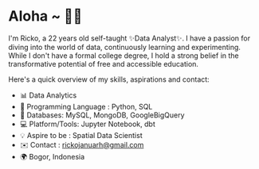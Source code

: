 # Aloha ~ 🍍👋

I'm Ricko, a 22 years old self-taught ✨Data Analyst✨. I have a passion for diving into the world of data, continuously learning and experimenting. While I don't have a formal college degree, I hold a strong belief in the transformative potential of free and accessible education. 

Here's a quick overview of my skills, aspirations and contact:

- 📊 Data Analytics
- 🐍 Programming Language : Python, SQL
- 💾 Databases: MySQL, MongoDB, GoogleBigQuery
- 💻 Platform/Tools: Jupyter Notebook, dbt
- 💡  Aspire to be : Spatial Data Scientist
- ✉️ Contact : rickojanuarh@gmail.com
- 🌍 Bogor, Indonesia
